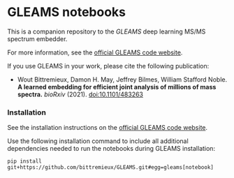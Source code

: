 # GLEAMS notebooks

This is a companion repository to the _GLEAMS_ deep learning MS/MS spectrum embedder.

For more information, see the [official GLEAMS code website](https://github.com/bittremieux/GLEAMS).

If you use GLEAMS in your work, please cite the following publication:

- Wout Bittremieux, Damon H. May, Jeffrey Bilmes, William Stafford Noble. **A learned embedding for efficient joint analysis of millions of mass spectra.** _bioRxiv_ (2021). [doi:10.1101/483263](https://doi.org/10.1101/483263)

### Installation

See the installation instructions on the [official GLEAMS code website](https://github.com/bittremieux/GLEAMS).

Use the following installation command to include all additional dependencies needed to run the notebooks during GLEAMS installation:

```
pip install git+https://github.com/bittremieux/GLEAMS.git#egg=gleams[notebook]
```
